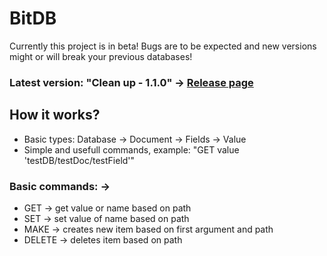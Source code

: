 # BitDB
Currently this project is in beta! Bugs are to be expected and new versions might or will break your previous databases!

### Latest version: "Clean up - 1.1.0" -> [Release page](https://github.com/Adisol07/BitDB/releases/tag/v1.1.0-beta)

## How it works?
 - Basic types: Database -> Document -> Fields -> Value
 - Simple and usefull commands, example: "GET value 'testDB/testDoc/testField'"

### Basic commands: -> 
 - GET -> get value or name based on path
 - SET -> set value of name based on path
 - MAKE -> creates new item based on first argument and path
 - DELETE -> deletes item based on path
